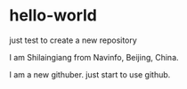 # hello-world
just test to create a new repository

I am Shilaingiang from Navinfo, Beijing, China.

I am a new githuber. just start to use github.
